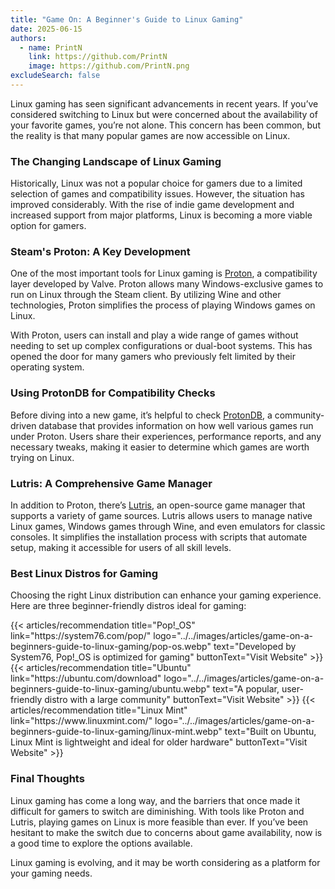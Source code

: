 ```yaml
---
title: "Game On: A Beginner's Guide to Linux Gaming"
date: 2025-06-15
authors:
  - name: PrintN
    link: https://github.com/PrintN
    image: https://github.com/PrintN.png
excludeSearch: false
---
```

Linux gaming has seen significant advancements in recent years. If you’ve considered switching to Linux but were concerned about the availability of your favorite games, you’re not alone. This concern has been common, but the reality is that many popular games are now accessible on Linux.

### The Changing Landscape of Linux Gaming
Historically, Linux was not a popular choice for gamers due to a limited selection of games and compatibility issues. However, the situation has improved considerably. With the rise of indie game development and increased support from major platforms, Linux is becoming a more viable option for gamers.

### Steam's Proton: A Key Development
One of the most important tools for Linux gaming is [Proton](https://github.com/ValveSoftware/Proton), a compatibility layer developed by Valve. Proton allows many Windows-exclusive games to run on Linux through the Steam client. By utilizing Wine and other technologies, Proton simplifies the process of playing Windows games on Linux.

With Proton, users can install and play a wide range of games without needing to set up complex configurations or dual-boot systems. This has opened the door for many gamers who previously felt limited by their operating system.

### Using ProtonDB for Compatibility Checks
Before diving into a new game, it’s helpful to check [ProtonDB](https://www.protondb.com), a community-driven database that provides information on how well various games run under Proton. Users share their experiences, performance reports, and any necessary tweaks, making it easier to determine which games are worth trying on Linux.

### Lutris: A Comprehensive Game Manager
In addition to Proton, there’s [Lutris](https://lutris.net/), an open-source game manager that supports a variety of game sources. Lutris allows users to manage native Linux games, Windows games through Wine, and even emulators for classic consoles. It simplifies the installation process with scripts that automate setup, making it accessible for users of all skill levels.

### Best Linux Distros for Gaming
Choosing the right Linux distribution can enhance your gaming experience. Here are three beginner-friendly distros ideal for gaming:
<div class="recommendations">
  <div class="grid">
    {{< articles/recommendation title="Pop!_OS" link="https://system76.com/pop/" logo="../../images/articles/game-on-a-beginners-guide-to-linux-gaming/pop-os.webp" text="Developed by System76, Pop!_OS is optimized for gaming" buttonText="Visit Website" >}}
    {{< articles/recommendation title="Ubuntu" link="https://ubuntu.com/download" logo="../../images/articles/game-on-a-beginners-guide-to-linux-gaming/ubuntu.webp" text="A popular, user-friendly distro with a large community" buttonText="Visit Website" >}}
    {{< articles/recommendation title="Linux Mint" link="https://www.linuxmint.com/" logo="../../images/articles/game-on-a-beginners-guide-to-linux-gaming/linux-mint.webp" text="Built on Ubuntu, Linux Mint is lightweight and ideal for older hardware" buttonText="Visit Website" >}}
  </div>
</div>

### Final Thoughts
Linux gaming has come a long way, and the barriers that once made it difficult for gamers to switch are diminishing. With tools like Proton and Lutris, playing games on Linux is more feasible than ever. If you’ve been hesitant to make the switch due to concerns about game availability, now is a good time to explore the options available. 

Linux gaming is evolving, and it may be worth considering as a platform for your gaming needs.